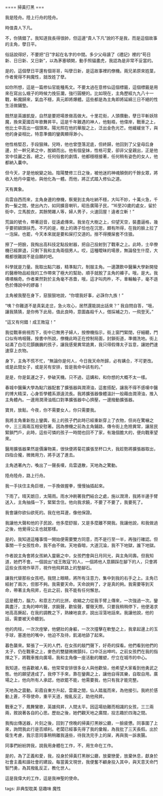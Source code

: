 ==== 掃黃打黑 ===

我是陸舟。陸上行舟的陸舟。

時值貴人下凡。

不，你猜錯了。我知道我長得很帥，但這邊“貴人下凡”說的不是我，而是這個故事的主角，孽日平。

俗話說得好，不要把“日”字起在名字的中間。多少父母讀了《禮記》裡的“苟日新、日日新、又日新”，以為茅塞頓開，動手照貓畫虎，我認為是非常不妥當的。

是的，這個孽日平還有個哥哥，叫孽日新，是這故事裡的僚機。兩兄弟原來姓葉，作者覺得不夠魔性，就改姓了孽。

如你所想，這是一篇修仙官能種馬文。不要太過在意修仙這個標籤，這個標籤是用來在寫出么蛾子的時候力挽狂瀾，強行圓梗的。比如現在，主角歷經九九八十一戰，斬魔歸來，氣血不穩，真元即將爆體。這些都是為主角即將延綿三日不絕的性生活做鋪墊。

既然是英雄凱旋，自然是要把場景做高做大。十里花街，人頭攢動，孽日平斬妖除魔，換來夏國百年歌舞昇平。這是千年難遇的神人，他魁梧，他偉岸，戰車之上，他比士卒高出一個頭來。陽光照在他的華服之上，泛出金色光芒。他緩緩坐下，與他的身姿相比，特意準備的鑾輿顯得渺小。

他性格堅忍，手段狠辣。兒時，他也曾墮落泥底，但終歸，他回到了父皇母后身邊，於一幹兄弟之中，脫穎而出。他有個皇妹，性格可愛，卻非父皇親出，正是他宮中佳麗之首。總之，任何俗套的劇情，他都穩穩接著，任何稍有姿色的女人，他都納入囊中。

但今天，才是他蛻變之始。陰陽雙修三日之後，被他迷的神魂顛倒的千餘女眾，將收入他丹中靈地，與他化為一體。而他，將正式踏入修仙之道。

天有異象。

烏雲自西而來，主角身邊的僚機，察覺到主角吐納不穩，大叫不妙，十萬火急，千鈞一髮之間，使出內力，如同擴音喇叭，昭告廣陽子民，“16至20歲的處女，留於街中，立馬脫衣，其餘閒雜人等，婦人男子，火速回屋！違者立斬！”

荒誕的號令，帶著迴音，從遠處傳來。我坐在大樹之上，仰望天空，裝盡逼格，幾乎要把額頭扶禿。不巧的是，樹上的鴿子恰也在沉思，頗有所得，在我的臉上拉了一泡屎。也罷，今天本來就是要和屎打交道的。捨不得攪屎套不住狼。

擦了一把臉，我掏出高科技定點投射器，把自己投射到了戰車之上。此時，士卒僚機已經屏退，只剩下我和主角兩個男人。哎，這種曖昧的場景，無論發生什麼，大概都很難說不是自願的吧。

科學就是力量。我取出點穴器，精準點穴，制服主角。一邊讚歎中醫藥大學新開發的醫療物品給我的工作帶來了極大的幫助，順手就脫了主角的褲子。哦，是大。我嘖嘖稱奇。作者果然對於主角毫不吝嗇，哦，這才叫肉杵，不，車輪軸子，毫不遜色於傳說中的嫪毐！

主角被我壓在身下，惡狠狠地說，“你壞我好事，必誅你九族！”

“咦？你難道不是真氣走岔，急火攻心，居然還能說出話來？” 我自問自答，“哦，讓我猜猜，是你佈下此局，值此良時，意圖姦殺千人，借採補之力，一飛登天。”

“這又有何錯！成王敗寇！”

我從戰車俯視而下，街中已無男子婦人，按僚機指示，街上窗門緊閉，仔細聽，門口似有嗚咽聲。按書中所說，僚機此時正在控制局面，封鎖街道，準備洗地。街上站滿了白花花顫巍巍的孩子，讓我感覺異常詭異，我只得假傳太子旨意，讓她們速速穿上衣物。

身下，主角不慌不忙，“無論你是何人，今日我天命所歸，必有媾合，不可更改。或是此間女子，或是另有安排，皆是我命中該有的。”

是是，你是氣運之子，參破天機。只不過，這媾和，和你想的大概不太一樣。

春城中醫藥大學為點穴器配套了擴張器與潤滑油，這套搭配，讓我不得不感嘆中醫的博大精深，心身哲學體系源遠流長。我將擴張器像體溫計一般藉由潤滑油，推入主角體內。一邊用潤滑油瓶口對準擴張器中心擠壓，一邊撥動擴張器。

寶貝，放鬆。今夜，你不需要女人，你只需要我。

我將主角重新抱上鑾輿，街上的孩子們此時已經重新穿上了衣物，但尚在驚嚇之中，三三兩兩互相安慰著。因為僚機之前為主角鋪路，傳令街上危險異常，讓居民緊鎖門戶，此時，這些可憐的孩子一時間也回不了家，有幾個膽大的，便向戰車望來。

醫用擴張器果然是價廉物美，很快便將菊花擴張至杯口大，我趁勢將擴張器取出，四指合攏，微微用力，將手送了進去。

主角透著內力，喚出了一聲長嘆，烏雲退散，天地為之驚動。

陸舟陸舟，路上行舟。

我一手扶住主角巨根，一手換做握拳，慢慢抽插起來。

下雨了。晴天朗日，太陽雨。雨水沖刷著我們結合之處，施以潤滑，我將半邊手臂送入，主角抽搐一下，緊緊含住。他向我求饒，不要了不要了，我要死了。

我會讓你欲仙欲死的。我在他耳邊，像他保證。

我讓他大聲和他的子民說，他多麼舒服，又是多麼離不開我。我讓他說，和我做過之後，他覺得公主也就那樣。

是的，我知道這種事情一開始便需要雙方同意，而不是行至一半，再強行確認。但事關一千女孩性命，我不由不做。天地昏暗，大道沉淪，我不下地獄，誰下地獄。

作者說主角會將女孩納入靈竅之中，女孩們會與日月同光，與主角同壽。但我知道，她們不會。一個說出“成王敗寇”的人，一個將他人意願踩在腳下的人，只會將這些女孩視作草芥，視作他飛昇路上的墊腳石。

讓我代替那些女孩吧。我閉上眼睛，將所有注意力，集中到我的右手之上。主角已經射了兩次，但那不夠。我需要天命。天命說夠了，才是真的夠。我需要等到天命，帶著主角飛昇，在此之前，我不能有任何懈怠。

這是體力，腦力，和意志力的比拼。收縮之力從我手臂上傳來，一次強過一次。鑾輿盡汙，主角的呻吟聲，求饒聲，歡愉聲，響徹天際。只要我稍稍停下，他便渴求地高高撅起，在我的調教之下，熟練地哀求，說出淫蕩地話來。我讓他說，他的話，需要被天命聽到。

他的肉柱，一次次痙攣，他健壯的身軀，一次次撞擊在軟墊之上，我拿起邊上的玉手球，塞進他的嘴中，他迫不及待，飢渴地舔了起來。

暮色襲來。緊張了一天的人們，在女孩的敲門聲下，好奇的探看。他們看到他們的太子，仍在戰車之上，麥色的雙腿微微顫抖，口中泛出呻吟。之前女孩們在我的指揮之下，將戰車推向廣場，我和主角像一座活動的雕塑，佇立在城市的中心。

我知道，他喜歡被人看。他常常安排很多女人與他歡愉，他希望大家看到他勇武之態。他的願望達成了。我停下手來，靠在鑾輿之上，讓他自得其樂，自取自用。廣場之上，他向所有人承認，他欲罷不能，他需要我，他只有我才能完整。

天地為之震動。彩霞自東方升起，雲霧之間，仙人踏嵐而來，為他接引。我終於感動上蒼，不辱使命，重平天道，撥亂反正，助他飛昇。

戰車之下，鳳舞鸞歌，英雄飛昇，人間太平。因這場劫難而相識的女孩，三三兩兩，敘說著各自的心思。歷劫之後，她們觀天地之廣闊，投志趣於四海之間。

我掏出傳送器，片刻之後，回到了傍晚的掃黃打黑辦公廳，一臉疲憊。同事圍了上來，詢問我此行是否順利。老闆已經事先得了我的彙報，為我批了三天長假。出於衛生考慮，我示意同事稍稍離我遠些，待我洗完手上的屎，再與我一訴衷腸。

同事們紛紛誇我，說我用身體在工作，不，用生命在工作。

是的，為了正義和愛，我，投身於掃黃打黑辦公廳，放棄戀愛，放棄休息，獻身於社會主義和諧社會的建設。每當黃文現世，我便奮不顧身投入其中，與天意天命鬥智鬥勇，為其撥亂反正，教化世人。

這是我偉大的工作，這是我神聖的使命。

tags: 非典型耽美 惡趣味 魔性